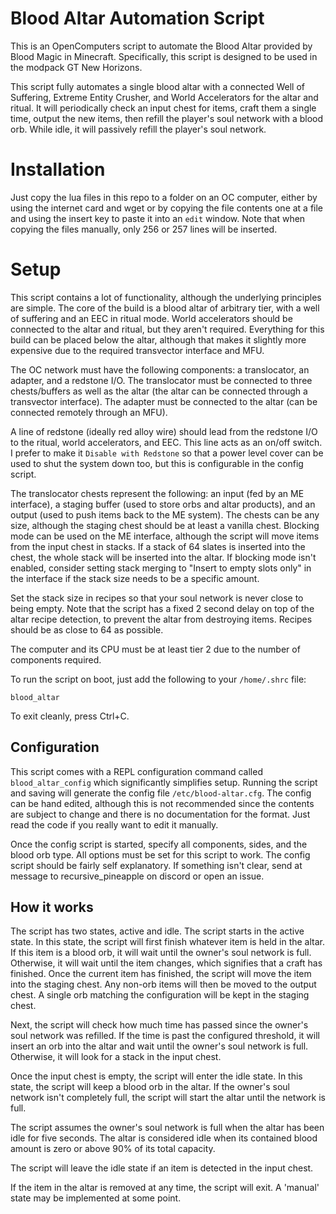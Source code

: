 # Blood Altar Automation Script
This is an OpenComputers script to automate the Blood Altar provided by Blood Magic in Minecraft. Specifically, this script is designed to be used in the modpack GT New Horizons.

This script fully automates a single blood altar with a connected Well of Suffering, Extreme Entity Crusher, and World Accelerators for the altar and ritual. It will periodically check an input chest for items, craft them a single time, output the new items, then refill the player's soul network with a blood orb. While idle, it will passively refill the player's soul network.

# Installation
Just copy the lua files in this repo to a folder on an OC computer, either by using the internet card and wget or by copying the file contents one at a file and using the insert key to paste it into an `edit` window. Note that when copying the files manually, only 256 or 257 lines will be inserted.

# Setup
This script contains a lot of functionality, although the underlying principles are simple. The core of the build is a blood altar of arbitrary tier, with a well of suffering and an EEC in ritual mode. World accelerators should be connected to the altar and ritual, but they aren't required. Everything for this build can be placed below the altar, although that makes it slightly more expensive due to the required transvector interface and MFU.

The OC network must have the following components: a translocator, an adapter, and a redstone I/O. The translocator must be connected to three chests/buffers as well as the altar (the altar can be connected through a transvector interface). The adapter must be connected to the altar (can be connected remotely through an MFU).

A line of redstone (ideally red alloy wire) should lead from the redstone I/O to the ritual, world accelerators, and EEC. This line acts as an on/off switch. I prefer to make it `Disable with Redstone` so that a power level cover can be used to shut the system down too, but this is configurable in the config script.

The translocator chests represent the following: an input (fed by an ME interface), a staging buffer (used to store orbs and altar products), and an output (used to push items back to the ME system). The chests can be any size, although the staging chest should be at least a vanilla chest. Blocking mode can be used on the ME interface, although the script will move items from the input chest in stacks. If a stack of 64 slates is inserted into the chest, the whole stack will be inserted into the altar. If blocking mode isn't enabled, consider setting stack merging to "Insert to empty slots only" in the interface if the stack size needs to be a specific amount.

Set the stack size in recipes so that your soul network is never close to being empty. Note that the script has a fixed 2 second delay on top of the altar recipe detection, to prevent the altar from destroying items. Recipes should be as close to 64 as possible.

The computer and its CPU must be at least tier 2 due to the number of components required.

To run the script on boot, just add the following to your `/home/.shrc` file:
```
blood_altar
```

To exit cleanly, press Ctrl+C.

## Configuration
This script comes with a REPL configuration command called `blood_altar_config` which significantly simplifies setup. Running the script and saving will generate the config file `/etc/blood-altar.cfg`. The config can be hand edited, although this is not recommended since the contents are subject to change and there is no documentation for the format. Just read the code if you really want to edit it manually.

Once the config script is started, specify all components, sides, and the blood orb type. All options must be set for this script to work. The config script should be fairly self explanatory. If something isn't clear, send at message to recursive_pineapple on discord or open an issue.

## How it works
The script has two states, active and idle. The script starts in the active state. In this state, the script will first finish whatever item is held in the altar. If this item is a blood orb, it will wait until the owner's soul network is full. Otherwise, it will wait until the item changes, which signifies that a craft has finished. Once the current item has finished, the script will move the item into the staging chest. Any non-orb items will then be moved to the output chest. A single orb matching the configuration will be kept in the staging chest.

Next, the script will check how much time has passed since the owner's soul network was refilled. If the time is past the configured threshold, it will insert an orb into the altar and wait until the owner's soul network is full. Otherwise, it will look for a stack in the input chest.

Once the input chest is empty, the script will enter the idle state. In this state, the script will keep a blood orb in the altar. If the owner's soul network isn't completely full, the script will start the altar until the network is full.

The script assumes the owner's soul network is full when the altar has been idle for five seconds. The altar is considered idle when its contained blood amount is zero or above 90% of its total capacity.

The script will leave the idle state if an item is detected in the input chest.

If the item in the altar is removed at any time, the script will exit. A 'manual' state may be implemented at some point.
